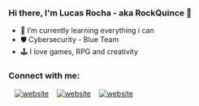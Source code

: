 ### Hi there, I'm Lucas Rocha - aka RockQuince 👋 

<!--
**RockQuince/RockQuince** is a ✨ _special_ ✨ repository because its `README.md` (this file) appears on your GitHub profile.

Here are some ideas to get you started:

- 🔭 I’m currently working on ...
- 🌱 I’m currently learning ...
- 👯 I’m looking to collaborate on ...
- 🤔 I’m looking for help with ...
- 💬 Ask me about ...
- 📫 How to reach me: ...
- 😄 Pronouns: ...
- ⚡ Fun fact: ...
-->

- 🌱 I’m currently learning everything i can
- 🛡️ Cybersecurity - Blue Team
- 🕹️ I love games, RPG and creativity

### Connect with me:
&nbsp;&nbsp;
[![website](https://img.shields.io/badge/-Vimeo-800080)](https://vimeo.com/rockquince)
&nbsp;&nbsp;
[![website](https://img.shields.io/badge/-Linkedin-800080)](https://www.linkedin.com/in/rockquince/)
&nbsp;&nbsp;
[![website](https://img.shields.io/badge/-Instagram-800080)](https://instagram.com/rockquince/)
